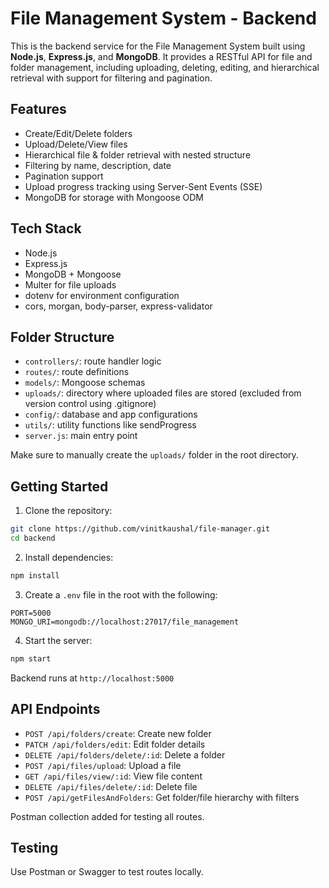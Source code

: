 # File Management System - Backend

This is the backend service for the File Management System built using **Node.js**, **Express.js**, and **MongoDB**. It provides a RESTful API for file and folder management, including uploading, deleting, editing, and hierarchical retrieval with support for filtering and pagination.

## Features

- Create/Edit/Delete folders
- Upload/Delete/View files
- Hierarchical file & folder retrieval with nested structure
- Filtering by name, description, date
- Pagination support
- Upload progress tracking using Server-Sent Events (SSE)
- MongoDB for storage with Mongoose ODM

## Tech Stack

- Node.js
- Express.js
- MongoDB + Mongoose
- Multer for file uploads
- dotenv for environment configuration
- cors, morgan, body-parser, express-validator

## Folder Structure

- `controllers/`: route handler logic
- `routes/`: route definitions
- `models/`: Mongoose schemas
- `uploads/`: directory where uploaded files are stored (excluded from version control using .gitignore)
- `config/`: database and app configurations
- `utils/`: utility functions like sendProgress
- `server.js`: main entry point

Make sure to manually create the `uploads/` folder in the root directory.

## Getting Started

1. Clone the repository:

```bash
git clone https://github.com/vinitkaushal/file-manager.git
cd backend
```

2. Install dependencies:

```bash
npm install
```

3. Create a `.env` file in the root with the following:

```env
PORT=5000
MONGO_URI=mongodb://localhost:27017/file_management
```

4. Start the server:

```bash
npm start
```

Backend runs at `http://localhost:5000`

## API Endpoints

- `POST /api/folders/create`: Create new folder
- `PATCH /api/folders/edit`: Edit folder details
- `DELETE /api/folders/delete/:id`: Delete a folder
- `POST /api/files/upload`: Upload a file
- `GET /api/files/view/:id`: View file content
- `DELETE /api/files/delete/:id`: Delete file
- `POST /api/getFilesAndFolders`: Get folder/file hierarchy with filters

Postman collection added for testing all routes.

## Testing

Use Postman or Swagger to test routes locally.
